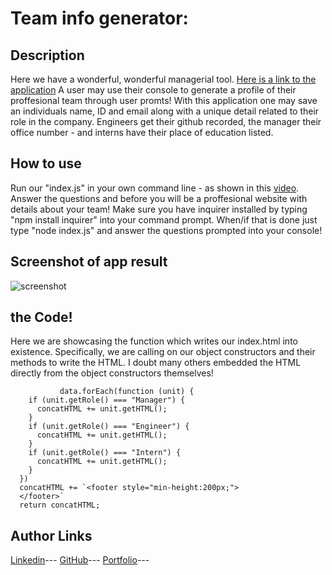 # Team info generator:

## Description

Here we have a wonderful, wonderful managerial tool. [Here is a link to the application](https://thedomconrad.github.io/employee-sum/)
A user may use their console to generate a profile of their proffesional team through user promts! With this application one may save an individuals name, ID and email along with a unique detail related to their role in the company. Engineers get their github recorded, the manager their office number - and interns have their place of education listed. 

## How to use

Run our "index.js" in your own command line - as shown in this [video](https://youtu.be/4SS6CuwzoAM). Answer the questions and before you will be a proffesional website with details about your team! Make sure you have inquirer installed by typing "npm install inquirer" into your command prompt. When/if that is done just type "node index.js" and answer the questions prompted into your console!

## Screenshot of app result

![screenshot](https://cdn.discordapp.com/attachments/408481106040717322/1037238644085379113/unknown.png)

## the Code!
Here we are showcasing the function which writes our index.html into existence. Specifically, we are calling on our object constructors and their methods to write the HTML. I doubt many others embedded the HTML directly from the object constructors themselves!


```
           data.forEach(function (unit) {
    if (unit.getRole() === "Manager") {
      concatHTML += unit.getHTML();
    }
    if (unit.getRole() === "Engineer") {
      concatHTML += unit.getHTML();
    }
    if (unit.getRole() === "Intern") {
      concatHTML += unit.getHTML();
    }
  })
  concatHTML += `<footer style="min-height:200px;">
  </footer>`
  return concatHTML;
```

## Author Links
[Linkedin](https://www.linkedin.com/in/dominic-conradson-76638b172/)---
[GitHub](https://github.com/theDomConrad/)---
[Portfolio](https://thedomconrad.github.io/Dominic-Conradson-Portfolio/)---
